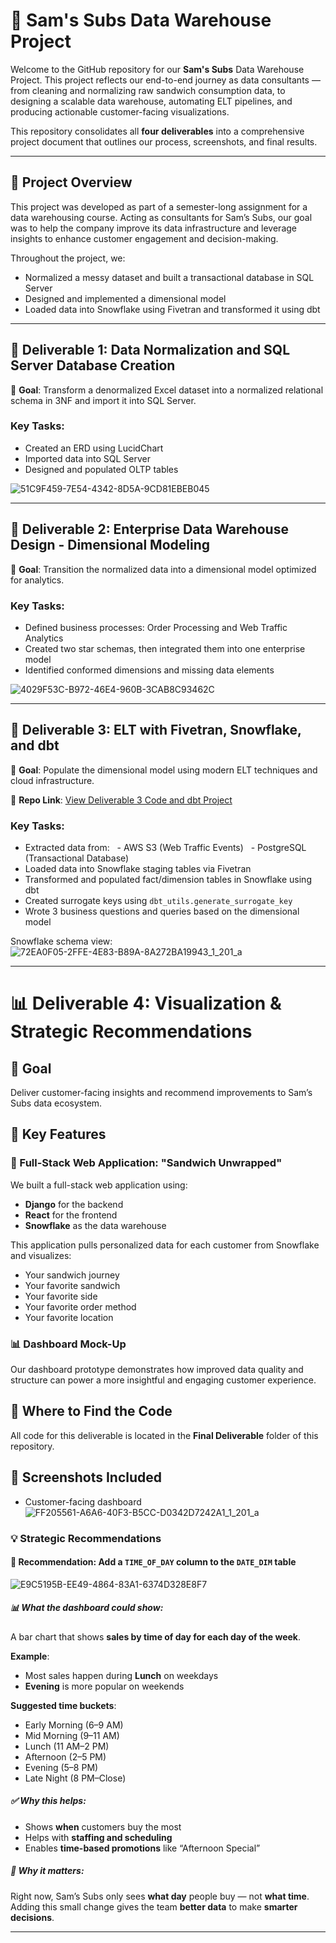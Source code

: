 # 🥪 Sam's Subs Data Warehouse Project

Welcome to the GitHub repository for our **Sam's Subs** Data Warehouse Project. This project reflects our end-to-end journey as data consultants — from cleaning and normalizing raw sandwich consumption data, to designing a scalable data warehouse, automating ELT pipelines, and producing actionable customer-facing visualizations.

This repository consolidates all **four deliverables** into a comprehensive project document that outlines our process, screenshots, and final results.

---

## 📘 Project Overview

This project was developed as part of a semester-long assignment for a data warehousing course. Acting as consultants for Sam’s Subs, our goal was to help the company improve its data infrastructure and leverage insights to enhance customer engagement and decision-making.

Throughout the project, we:

- Normalized a messy dataset and built a transactional database in SQL Server
- Designed and implemented a dimensional model
- Loaded data into Snowflake using Fivetran and transformed it using dbt

---

## 🧩 Deliverable 1: Data Normalization and SQL Server Database Creation

📌 **Goal**: Transform a denormalized Excel dataset into a normalized relational schema in 3NF and import it into SQL Server.

### Key Tasks:
- Created an ERD using LucidChart
- Imported data into SQL Server
- Designed and populated OLTP tables

![51C9F459-7E54-4342-8D5A-9CD81EBEB045](https://github.com/user-attachments/assets/703cb808-fd03-41ef-a6f3-c8288cfdfcd8)

---

## 🧱 Deliverable 2: Enterprise Data Warehouse Design - Dimensional Modeling

📌 **Goal**: Transition the normalized data into a dimensional model optimized for analytics.

### Key Tasks:
- Defined business processes: Order Processing and Web Traffic Analytics
- Created two star schemas, then integrated them into one enterprise model
- Identified conformed dimensions and missing data elements

  
![4029F53C-B972-46E4-960B-3CAB8C93462C](https://github.com/user-attachments/assets/b754dfb3-b104-4ac3-98b2-4b6cb1944e93)

---

## 🔄 Deliverable 3: ELT with Fivetran, Snowflake, and dbt

📌 **Goal**: Populate the dimensional model using modern ELT techniques and cloud infrastructure.

🔗 **Repo Link**: [View Deliverable 3 Code and dbt Project](https://github.com/hopemts/dw_dbt.git)

### Key Tasks:
- Extracted data from:
  - AWS S3 (Web Traffic Events)
  - PostgreSQL (Transactional Database)
- Loaded data into Snowflake staging tables via Fivetran
- Transformed and populated fact/dimension tables in Snowflake using dbt
- Created surrogate keys using `dbt_utils.generate_surrogate_key`
- Wrote 3 business questions and queries based on the dimensional model

Snowflake schema view:
![72EA0F05-2FFE-4E83-B89A-8A272BA19943_1_201_a](https://github.com/user-attachments/assets/03b86882-9247-4641-9678-8608bd4a26b3)


---

# 📊 Deliverable 4: Visualization & Strategic Recommendations

## 📌 Goal
Deliver customer-facing insights and recommend improvements to Sam’s Subs data ecosystem.

## 🧠 Key Features

### 🔧 Full-Stack Web Application: "Sandwich Unwrapped"
We built a full-stack web application using:
- **Django** for the backend
- **React** for the frontend
- **Snowflake** as the data warehouse

This application pulls personalized data for each customer from Snowflake and visualizes:
- Your sandwich journey
- Your favorite sandwich
- Your favorite side
- Your favorite order method
- Your favorite location

### 📊 Dashboard Mock-Up
Our dashboard prototype demonstrates how improved data quality and structure can power a more insightful and engaging customer experience.

## 📁 Where to Find the Code
All code for this deliverable is located in the **Final Deliverable** folder of this repository.

## 📸 Screenshots Included
- Customer-facing dashboard
![FF205561-A6A6-40F3-B5CC-D0342D7242A1_1_201_a](https://github.com/user-attachments/assets/71c42cc9-3781-41f1-9d36-ce33ed86616a)


### 💡 Strategic Recommendations

#### 🔄 Recommendation: Add a `TIME_OF_DAY` column to the `DATE_DIM` table

![E9C5195B-EE49-4864-83A1-6374D328E8F7](https://github.com/user-attachments/assets/51c83a1e-8c8f-476d-800d-c64ea087c5b7)

##### 📊 What the dashboard could show:
A bar chart that shows **sales by time of day for each day of the week**.

**Example**:  
- Most sales happen during **Lunch** on weekdays  
- **Evening** is more popular on weekends  

**Suggested time buckets**:
- Early Morning (6–9 AM)  
- Mid Morning (9–11 AM)  
- Lunch (11 AM–2 PM)  
- Afternoon (2–5 PM)  
- Evening (5–8 PM)  
- Late Night (8 PM–Close)

##### ✅ Why this helps:
- Shows **when** customers buy the most  
- Helps with **staffing and scheduling**  
- Enables **time-based promotions** like “Afternoon Special”

##### 📌 Why it matters:
Right now, Sam’s Subs only sees **what day** people buy — not **what time**.  
Adding this small change gives the team **better data** to make **smarter decisions**.

---
